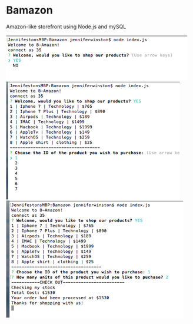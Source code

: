 # Bamazon
Amazon-like storefront using Node.js and mySQL

![GitHub Logo](shot1.jpg)
![GitHub Logo](shot2.jpg)
![GitHub Logo](shot3.jpg)
